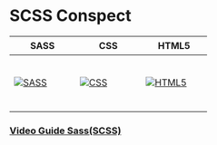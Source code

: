 # SCSS Conspect

<table>
  <thead>
    <tr>
      <th height=33 width=100>SASS</th>
      <th height=33 width=100>CSS</th>
      <th height=33 width=100>HTML5</th>
    </tr>
  </thead>
  <tbody>
    <tr>
      <td height=100 width=100>
        <a href=https://sass-lang.com/documentation/>
          <img src=https://github.com/AndriiKot/___Icons__and__Links___/blob/main/icons/sass.svg alt=SASS>
        </a>
      </td>
      <td height=100 width=100>
        <a href=https://www.w3.org/Style/CSS/>
          <img src=https://github.com/AndriiKot/___Icons__and__Links___/blob/main/icons/css.svg alt=CSS>
        </a>
      </td>
      <td height=100 width=100>
        <a href=https://html.spec.whatwg.org/multipage/>
          <img src=https://github.com/AndriiKot/___Icons__and__Links___/blob/main/icons/html.svg alt=HTML5>
        </a>
      </td>
    </tr>
  </tbody>
</table>

### [Video Guide Sass(SCSS)](https://www.youtube.com/watch?v=pBSch5AsJWs&t=33s)